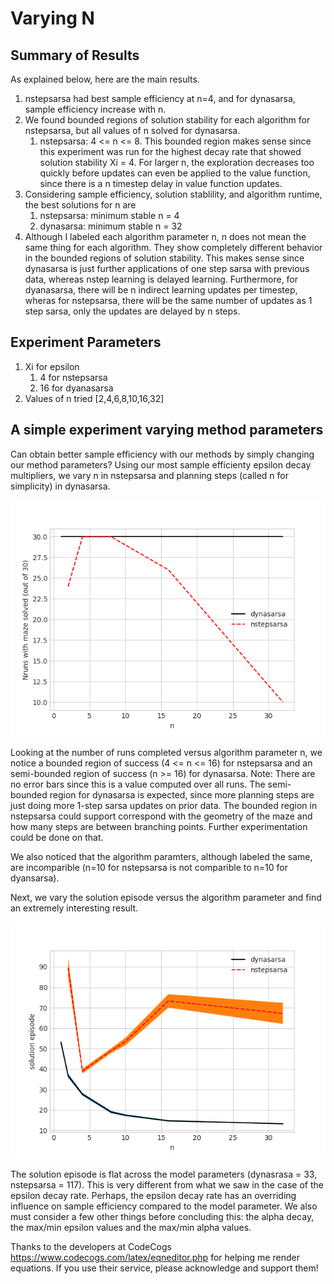# Varying N
## Summary of Results
As explained below, here are the main results.

1. nstepsarsa had best sample efficiency at n=4, and for dynasarsa, sample efficiency increase with n.
1. We found bounded regions of solution stability for each algorithm for nstepsarsa, but all values of n solved for dynasarsa.
   1. nstepsarsa: 4 <= n <= 8. This bounded region makes sense since this experiment was run for the highest decay rate that showed solution stability Xi = 4. For larger n, the exploration decreases too quickly before updates can even be applied to the value function, since there is a n timestep delay in value function updates.
1. Considering sample efficiency, solution stablility, and algorithm runtime, the best solutions for n are
   1. nstepsarsa: minimum stable n = 4
   2. dynasarsa: minimum stable n = 32
1. Although I labeled each algorithm parameter n, n does not mean the same thing for each algorithm. They show completely different behavior in the bounded regions of solution stability. This makes sense since dynasarsa is just further applications of one step sarsa with previous data, whereas nstep learning is delayed learning. Furthermore, for dyanasarsa, there will be n indirect learning updates per timestep, wheras for nstepsarsa, there will be the same number of updates as 1 step sarsa, only the updates are delayed by n steps. 

## Experiment Parameters
1. Xi for epsilon
   1. 4 for nstepsarsa
   1. 16 for dyanasarsa
1. Values of n tried [2,4,6,8,10,16,32]

## A simple experiment varying method parameters

Can obtain better sample efficiency with our methods by simply changing our method parameters? Using our most sample efficienty epsilon decay multipliers, we vary n in nstepsarsa and planning steps (called n for simplicity) in dynasarsa.

![Image of runscompleted vs n](https://github.com/lmc5190/RLdemo/blob/master/experiments/dynasarsa_vs_nstepsarsa/n/plots/ncompare_nrun_solved.png)


Looking at the number of runs completed versus algorithm parameter n, we notice a bounded region of success (4 <= n <= 16) for nstepsarsa and an semi-bounded region of success (n >= 16) for dynasarsa. Note: There are no error bars since this is a value computed over all runs. The semi-bounded region for dynasarsa is expected, since more planning steps are just doing more 1-step sarsa updates on prior data. The bounded region in nstepsarsa could support correspond with the geometry of the maze and how many steps are between branching points. Further experimentation could be done on that.

We also noticed that the algorithm paramters, although labeled the same, are incomparible (n=10 for nstepsarsa is not comparible to n=10 for dyansarsa).

Next, we vary the solution episode versus the algorithm parameter and find an extremely interesting result.

![Image of solutionep vs n](https://github.com/lmc5190/RLdemo/blob/master/experiments/dynasarsa_vs_nstepsarsa/n/plots/ncompare_solution_episode.png)

The solution episode is flat across the model parameters (dynasrasa = 33, nstepsarsa = 117). This is very different from what we saw in the case of the epsilon decay rate. Perhaps, the epsilon decay rate has an overriding influence on sample efficiency compared to the model parameter. We also must consider a few other things before concluding this: the alpha decay, the max/min epsilon values and the max/min alpha values.

Thanks to the developers at CodeCogs https://www.codecogs.com/latex/eqneditor.php for helping me render equations. If you use their service, please acknowledge and support them!
